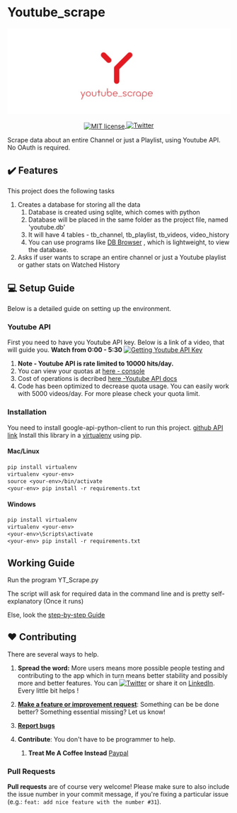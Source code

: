 # Youtube_scrape
<img src="https://github.com/CriticalHunter/Youtube_Scraper/blob/master/Assets/title.jpg" >
<p align="center" style="text-align: center;">
<a href="https://lbesson.mit-license.org">
  <img alt="MIT license"
       src="https://img.shields.io/badge/License-MIT-blue.svg?style=flat-square"
       align="center">
<a href="https://twitter.com/intent/tweet?text=Wow:&url=https%3A%2F%2Fgithub.com%2FCriticalHunter%2FYoutube_stats.git"><img alt="Twitter" src="https://img.shields.io/twitter/url?style=social&url=https%3A%2F%2Fgithub.com%2FCriticalHunter%2FYoutube_Scraper.git"></a>
    
Scrape data about an entire Channel or just a Playlist, using Youtube API. No OAuth is required.

## :heavy_check_mark: Features
This project does the following tasks

1. Creates a database for storing all the data
    1. Database is created using sqlite, which comes with python
    2. Database will be placed in the same folder as the project file, named 'youtube.db'
    3. It will have 4 tables - tb_channel, tb_playlist, tb_videos, video_history
    4. You can use programs like [DB Browser](https://sqlitebrowser.org) , which is lightweight, to view the database.
2. Asks if user wants to scrape an entire channel or just a Youtube playlist or gather stats on Watched History

        
## :computer: Setup Guide
Below is a detailed guide on setting up the environment.

### Youtube API
First you need to have you Youtube API key. Below is a link of a video, that will guide you. **Watch from 0:00 - 5:30**
[![Getting Youtube API Key](https://img.youtube.com/vi/th5_9woFJmk/0.jpg)](https://www.youtube.com/watch?v=th5_9woFJmk)
1. **Note - Youtube API is rate limited to 10000 hits/day.**
2. You can view your quotas at [here - console](https://console.cloud.google.com/iam-admin/quotas)
3. Cost of operations is decribed [here -Youtube API docs](https://developers.google.com/youtube/v3/docs)
4. Code has been optimized to decrease quota usage. You can easily work with 5000 videos/day. For more please check your quota limit.

### Installation
You need to install google-api-python-client to run this project. [github API link](https://github.com/googleapis/google-api-python-client)
Install this library in a [virtualenv](https://virtualenv.pypa.io/en/latest/) using pip. 


#### Mac/Linux

```
pip install virtualenv
virtualenv <your-env>
source <your-env>/bin/activate
<your-env> pip install -r requirements.txt
```

#### Windows

```
pip install virtualenv
virtualenv <your-env>
<your-env>\Scripts\activate
<your-env> pip install -r requirements.txt
```


## Working Guide

Run the program YT_Scrape.py

The script will ask for required data in the command line and is pretty self-explanatory (Once it runs)

Else, look the [step-by-step Guide](https://github.com/CriticalHunter/Youtube_Scraper/blob/master/Step-By-Step.md)


## :hearts: Contributing
There are several ways to help. 

1. **Spread the word:** More users means more possible people testing and contributing to the app which in turn means better stability and possibly more and better features. You can [![Twitter](https://img.shields.io/twitter/url?style=social&url=https%3A%2F%2Fgithub.com%2FCriticalHunter%2FYoutube_Scraper.git)](https://twitter.com/intent/tweet?text=Wow:&url=https%3A%2F%2Fgithub.com%2FCriticalHunter%2FYoutube_stats.git) or share it on [LinkedIn](http://www.linkedin.com/shareArticle?mini=true&url=https://github.com/CriticalHunter/Youtube_Scraper.git). Every little bit helps ! 

2. **[Make a feature or improvement request](https://github.com/CriticalHunter/Youtube_Scraper/issues/new)**: Something can be be done better? Something essential missing? Let us know! 

3. **[Report bugs](https://github.com/CriticalHunter/Youtube_Scraper/issues/new)**

4. **Contribute**: You don't have to be programmer to help. 
     1. **Treat Me A Coffee Instead** [Paypal](https://paypal.me/CriticalHunter23)


### Pull Requests 
**Pull requests** are of course very welcome! Please make sure to also include the issue number in your commit message, if you're fixing a particular issue (e.g.: `feat: add nice feature with the number #31`).
